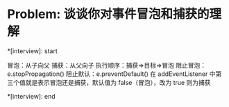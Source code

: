 # Problem: 谈谈你对事件冒泡和捕获的理解

\*[interview]: start

冒泡：从子向父
捕获：从父向子
执行顺序：捕获=>目标=>冒泡
阻止冒泡：e.stopPropagation()
阻止默认：e.preventDefault()
在 addEventListener 中第三个值就是表示冒泡还是捕获，默认值为 false（冒泡），改为 true 则为捕获

\*[interview]: end
